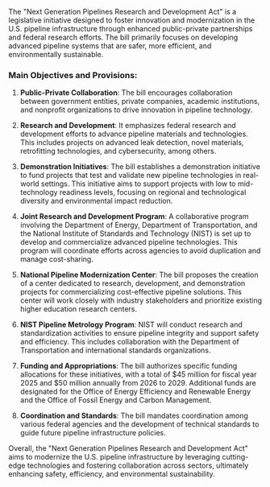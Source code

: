 The "Next Generation Pipelines Research and Development Act" is a legislative initiative designed to foster innovation and modernization in the U.S. pipeline infrastructure through enhanced public-private partnerships and federal research efforts. The bill primarily focuses on developing advanced pipeline systems that are safer, more efficient, and environmentally sustainable.

### Main Objectives and Provisions:

1. **Public-Private Collaboration**: The bill encourages collaboration between government entities, private companies, academic institutions, and nonprofit organizations to drive innovation in pipeline technology.

2. **Research and Development**: It emphasizes federal research and development efforts to advance pipeline materials and technologies. This includes projects on advanced leak detection, novel materials, retrofitting technologies, and cybersecurity, among others.

3. **Demonstration Initiatives**: The bill establishes a demonstration initiative to fund projects that test and validate new pipeline technologies in real-world settings. This initiative aims to support projects with low to mid-technology readiness levels, focusing on regional and technological diversity and environmental impact reduction.

4. **Joint Research and Development Program**: A collaborative program involving the Department of Energy, Department of Transportation, and the National Institute of Standards and Technology (NIST) is set up to develop and commercialize advanced pipeline technologies. This program will coordinate efforts across agencies to avoid duplication and manage cost-sharing.

5. **National Pipeline Modernization Center**: The bill proposes the creation of a center dedicated to research, development, and demonstration projects for commercializing cost-effective pipeline solutions. This center will work closely with industry stakeholders and prioritize existing higher education research centers.

6. **NIST Pipeline Metrology Program**: NIST will conduct research and standardization activities to ensure pipeline integrity and support safety and efficiency. This includes collaboration with the Department of Transportation and international standards organizations.

7. **Funding and Appropriations**: The bill authorizes specific funding allocations for these initiatives, with a total of $45 million for fiscal year 2025 and $50 million annually from 2026 to 2029. Additional funds are designated for the Office of Energy Efficiency and Renewable Energy and the Office of Fossil Energy and Carbon Management.

8. **Coordination and Standards**: The bill mandates coordination among various federal agencies and the development of technical standards to guide future pipeline infrastructure policies.

Overall, the "Next Generation Pipelines Research and Development Act" aims to modernize the U.S. pipeline infrastructure by leveraging cutting-edge technologies and fostering collaboration across sectors, ultimately enhancing safety, efficiency, and environmental sustainability.